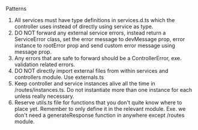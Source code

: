 Patterns

1. All services must have type definitions in services.d.ts which the controller
   uses instead of directly using service as type.
2. DO NOT forward any external service errors, instead return a ServiceError
   class, set the error message to devMessage prop, error instance to rootError
   prop and send custom error message using message prop.
3. Any errors that are safe to forward should be a ControllerError, exe.
   validation related errors.
4. DO NOT directly import external files from within services and controllers
   module. Use externals.ts
5. Keep controller and service instances alive all the time in
   /routes/instances.ts. Do not instantiate more than one instance for each
   unless really necessary.
6. Reserve utils.ts file for functions that you don't quite know where to place
   yet. Remember to only define it in the relevant module. Exe. we don't need a
   generateResponse function in anywhere except /routes module.
